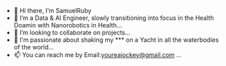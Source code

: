 - 👋 Hi there, I’m SamuelRuby
- 👀 I’m a Data & AI Engineer, slowly transitioning into focus in the Health Doamin with Nanorobotics in Health...
- 💞️ I’m looking to collaborate on projects...
- 🌱 I'm passionate about shaking my *** on a Yacht in all the waterbodies of the world...
- 📫 You can reach me by Email:youreajockey@gmail.com ...

<!---
SamuelRuby/SamuelRuby is a ✨ special ✨ repository because its `README.md` (this file) appears on your GitHub profile.
You can click the Preview link to take a look at your changes.
--->
